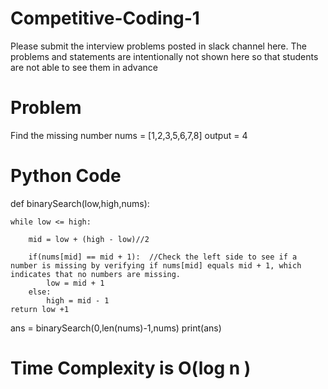 # Competitive-Coding-1

Please submit the interview problems posted in slack channel here. The problems and statements are intentionally not shown here so that students are not able to see them in advance 

# Problem 
Find the missing number
nums = [1,2,3,5,6,7,8]
output = 4

# Python Code
def binarySearch(low,high,nums):

    while low <= high:

        mid = low + (high - low)//2

        if(nums[mid] == mid + 1):  //Check the left side to see if a number is missing by verifying if nums[mid] equals mid + 1, which indicates that no numbers are missing.
            low = mid + 1
        else:
            high = mid - 1
    return low +1

ans = binarySearch(0,len(nums)-1,nums)
print(ans)

# Time Complexity is O(log n )